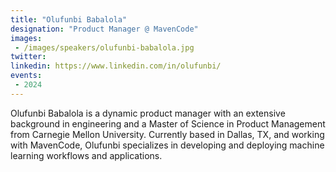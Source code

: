 ```yaml
---
title: "Olufunbi Babalola"
designation: "Product Manager @ MavenCode"
images:
 - /images/speakers/olufunbi-babalola.jpg
twitter: 
linkedin: https://www.linkedin.com/in/olufunbi/
events:
 - 2024
---
```


Olufunbi Babalola is a dynamic product manager with an extensive background in engineering and a Master of Science in Product Management from Carnegie Mellon University. Currently based in Dallas, TX, and working with MavenCode, Olufunbi specializes in developing and deploying machine learning workflows and applications.